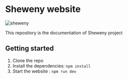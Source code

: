 # Sheweny website

![sheweny](https://cdn.discordapp.com/attachments/881988260925153322/882027519753224244/sheweny_baniere.png)

This repository is the documentation of Sheweny project

## Getting started

1. Clone the repo
2. Install the dependencies: `npm install`
3. Start the website : `npm run dev`
